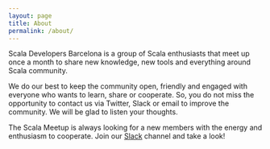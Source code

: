 ```yaml
---
layout: page
title: About
permalink: /about/
---
```


Scala Developers Barcelona is a group of Scala enthusiasts that meet up once a month to share new knowledge, new tools and everything around Scala community.

We do our best to keep the community open, friendly and engaged with everyone who wants to learn, share or cooperate. So, you do not miss the opportunity to contact us via Twitter, Slack or email to improve the community. We will be glad to listen your thoughts.

The Scala Meetup is always looking for a new members with the energy and enthusiasm to cooperate. Join our [Slack](http://slack.scalabcn.org) channel and take a look! 
